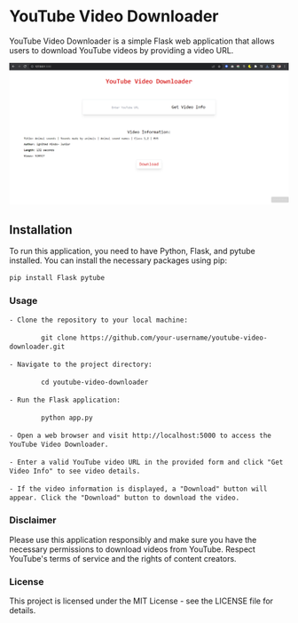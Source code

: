 # YouTube Video Downloader

YouTube Video Downloader is a simple Flask web application that allows users to download YouTube videos by providing a video URL.

![YouTube Video Downloader Screenshot](https://github.com/Projects-with-Pawar/youtube-video-downloader/blob/main/output-SS/ss1.png)


## Installation

To run this application, you need to have Python, Flask, and pytube installed. You can install the necessary packages using pip:

```bash
pip install Flask pytube
```
### Usage
    - Clone the repository to your local machine:

            git clone https://github.com/your-username/youtube-video-downloader.git

    - Navigate to the project directory:

            cd youtube-video-downloader

    - Run the Flask application:

            python app.py

    - Open a web browser and visit http://localhost:5000 to access the YouTube Video Downloader.

    - Enter a valid YouTube video URL in the provided form and click "Get Video Info" to see video details.

    - If the video information is displayed, a "Download" button will appear. Click the "Download" button to download the video.

### Disclaimer

Please use this application responsibly and make sure you have the necessary permissions to download videos from YouTube. Respect YouTube's terms of service and the rights of content creators.

### License

This project is licensed under the MIT License - see the LICENSE file for details.